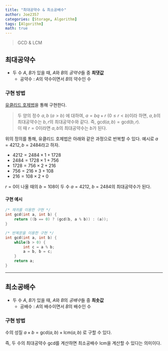 ```yaml
---
title: "최대공약수 & 최소공배수"
author: Joe2357
categories: [Storage, Algorithm]
tags: [Algorithm]
math: true
---
```


  > GCD & LCM



## 최대공약수

- 두 수 $A$, $B$가 있을 때, $A$와 $B$의 *공약수*들 중 **최댓값**
  - 공약수 : $A$의 약수이면서 $B$의 약수인 수



### 구현 방법

[유클리드 호제법](https://ko.wikipedia.org/wiki/%EC%9C%A0%ED%81%B4%EB%A6%AC%EB%93%9C_%ED%98%B8%EC%A0%9C%EB%B2%95)을 통해 구현한다.

> 두 양의 정수 $a, b~(a > b)$ 에 대하여, $a = bq + r~(0 \leq r < b)$이라 하면, $a,b$의 최대공약수는 $b,r$의 최대공약수와 같다. 즉, $\text{gcd}(a, b) = \text{gcd}(b, r)$.  
> 이 때 $r=0$이라면 $a,b$의 최대공약수는 $b$가 된다.



위의 정의를 통해, 유클리드 호제법은 아래와 같은 과정으로 반복할 수 있다. 예시로 $a=4212, b=2484$라고 하자. 

- $4212 = 2484 \times 1 + 1728$
- $2484 = 1728 \times 1 + 756$
- $1728 = 756 \times 2 + 216$
- $756 = 216 \times 3 + 108$
- $216 = 108 \times 2 + 0$

$r=0$이 나올 때의 $b=108$이 두 수 $a=4212,~b=2484$의 최대공약수가 된다.



#### 구현 예시

```c
/* 재귀를 이용한 구현 */
int gcd(int a, int b) {
    return ((b == 0) ? (gcd(b, a % b)) : (a));
}
```

```c
/* 반복문을 이용한 구현 */
int gcd(int a, int b) {
    while(b > 0) {
        int c = a % b;
        a = b, b = c;
    }
    return a;
}
```



---



## 최소공배수

- 두 수 $A$, $B$가 있을 때, $A$와 $B$의 *공배수*들 중 **최솟값**
  - 공배수 : $A$의 배수이면서 $B$의 배수인 수



### 구현 방법

수의 성질 $a \times b = \text{gcd}(a, b) \times \text{lcm}(a,b)$ 로 구할 수 있다.

즉, 두 수의 최대공약수 $\text{gcd}$를 계산하면 최소공배수 $\text{lcm}$을 계산할 수 있다는 의미이다.
